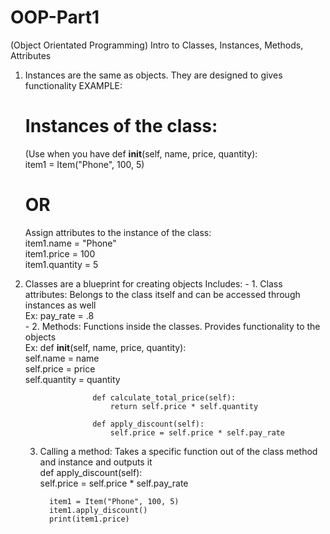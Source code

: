 # OOP-Part1
(Object Orientated Programming)
Intro to Classes, Instances, Methods, Attributes 

1) Instances are the same as objects. They are designed to gives functionality
  EXAMPLE:
    # Instances of the class:
   (Use when you have def __init__(self, name, price, quantity):  
    item1 = Item("Phone", 100, 5)
   # OR
     Assign attributes to the instance of the class:  
     item1.name = "Phone"  
     item1.price = 100   
     item1.quantity = 5  

3) Classes are a blueprint for creating objects
      Includes:
           - 1. Class attributes: Belongs to the class itself and can be accessed through instances as well  
                 Ex: pay_rate = .8  
           - 2. Methods: Functions inside the classes. Provides functionality to the objects  
               Ex:     def __init__(self, name, price, quantity):  
                          self.name = name  
                          self.price = price  
                          self.quantity = quantity  

                      def calculate_total_price(self):  
                          return self.price * self.quantity  

                      def apply_discount(self):  
                          self.price = self.price * self.pay_rate  

   3) Calling a method: Takes a specific function out of the class method and instance and outputs it  
            def apply_discount(self):  
              self.price = self.price * self.pay_rate  

            item1 = Item("Phone", 100, 5)  
            item1.apply_discount()  
            print(item1.price)  
        
